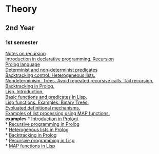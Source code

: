 # Theory

## 2nd Year

### 1st semester

  [Notes on recursion](https://unexpected-fin-7b2.notion.site/Examples-of-recursion-b9ca3cf433e64a4a9d388561ba1e2ac6)\
  [Introduction in declarative programming. Recursion](https://unexpected-fin-7b2.notion.site/Lecture-1-11e60148aeaf4890b70abedcccb52b94)\
  [Prolog language](https://unexpected-fin-7b2.notion.site/Lecture-2-8a5f6793746a4448b69355f3ea95e17d)\
  [Determinist and non-determinist predicates](https://unexpected-fin-7b2.notion.site/Lecture-3-7eabdecf6a304644be86ec95bff121e6)\
  [Backtracking control. Heterogeneous lists.](https://unexpected-fin-7b2.notion.site/Lecture-4-3b5e75421f2346329749e7df05264452)\
  [Nondeterminism. Trees. Avoid repeated recursive calls. Tail recursion.](https://unexpected-fin-7b2.notion.site/Lecture-5-f33abe1944d24d3d93730d78a3f8fa1a)\
  [Backtracking in Prolog.](https://unexpected-fin-7b2.notion.site/Lecture-6-2d7a2bc2ca564d0f881d5efed02e8c77)\
  [Lisp. Introduction.](https://unexpected-fin-7b2.notion.site/Lecture-7-bbaff51cb9014109bd28f537d1a1382f)\
  [Basic functions and predicates in Lisp.](https://unexpected-fin-7b2.notion.site/Lecture-8-d8af81e4d1de4e068c910fcb80b5643c)\
  [Lisp functions. Examples. Binary Trees.](https://unexpected-fin-7b2.notion.site/Lecture-9-e7f442bb24b54441a167ee65de1df65c)\
  [Evoluated definitional mechanisms.](https://unexpected-fin-7b2.notion.site/Lecture-10-f6b7ac87014645c1a19256ca84d36799)\
  [Examples of list processing using MAP functions.](https://unexpected-fin-7b2.notion.site/Lecture-11-4421ecbd8e3f4d29abfe2549d093a694)\
    **examples**
    * [Introduction in Prolog](https://unexpected-fin-7b2.notion.site/Seminar-1-6ca3a8088d844f80b596d8b6ab99997b)\  
    * [Recursive programming in Prolog](https://unexpected-fin-7b2.notion.site/Seminar-2-13aa3b312eec46b4aba82b30ae43656b)  
    * [Heterogenous lists in Prolog](https://unexpected-fin-7b2.notion.site/Seminar-3-ede4402777d84ac19c92b08cf5eb0d01)\
    * [Backtracking in Prolog](https://unexpected-fin-7b2.notion.site/Seminar-4-5c55aae3435c4726a8e41144becb66f9)\
    * [Recursive programming in Lisp](https://unexpected-fin-7b2.notion.site/Seminar-5-ba16d231546b4b37a9508ac355bc8f68)\
    * [MAP functions in Lisp](https://www.notion.so/Seminar-6-e12c3f5486f04d3489430c86f7ea75dc)

